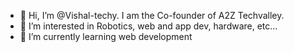- 👋 Hi, I’m @Vishal-techy. I am the Co-founder of A2Z Techvalley.
- 👀 I’m interested in Robotics, web and app dev, hardware, etc...
- 🌱 I’m currently learning web development


<!---
Vishal-techy/Vishal-techy is a ✨ special ✨ repository because its `README.md` (this file) appears on your GitHub profile.
You can click the Preview link to take a look at your changes.
--->
